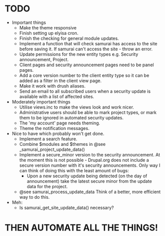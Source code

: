 # TODO

- Important things
    - Make the theme responsive
    - Finish setting up elyisa cron.
    - Finish the checking for general module updates.
    - Implement a function that will check samurai has access to the site before saving it. If samurai can't access the site - throw an error.
    - Update permissions for the new entity types e.g. Security announcement, Project.
    - Client pages and security announcement pages need to be panel pages.
    - Add a core version number to the client entity type so it can be added as a filter in the client view page.
    - Make it work with drush aliases.
    - Send an email to all subscribed users when a security update is available with a list of affected sites.
- Moderately important things
    - Utilise views.inc to make the views look and work nicer.
    - Administrative users should be able to mark project types, or mark them to be ignored in automated security updates.
    - The 'my account' page needs theming.
    - Theme the notification messages.
- Nice to have which probably won't get done.
    - Implement a search feature.
    - Combine $modules and $themes in @see _samurai_project_update_data()
    - Implement a secure_minor version to the security announcement. At the moment this is not possible - Drupal.org does not include a secure version number with it's security announcements. Only way I can think of doing this with the least amount of bugs:
        - Upon a new security update being detected (on the day of announcement) take the latest secure minor from the update data for the project.
    - @see samurai_process_update_data Think of a better, more efficient way to do this.
- Meh:
    - Is samurai_get_site_update_data() necessary?

# THEN AUTOMATE ALL THE THINGS!
